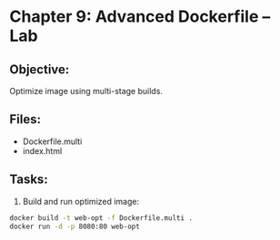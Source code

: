 # Chapter 9: Advanced Dockerfile – Lab

## Objective:
Optimize image using multi-stage builds.

## Files:
- Dockerfile.multi
- index.html

## Tasks:
1. Build and run optimized image:
```bash
docker build -t web-opt -f Dockerfile.multi .
docker run -d -p 8080:80 web-opt
```
